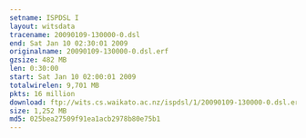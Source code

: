 ```yaml
---
setname: ISPDSL I
layout: witsdata
tracename: 20090109-130000-0.dsl
end: Sat Jan 10 02:30:01 2009
originalname: 20090109-130000-0.dsl.erf
gzsize: 482 MB
len: 0:30:00
start: Sat Jan 10 02:00:01 2009
totalwirelen: 9,701 MB
pkts: 16 million
download: ftp://wits.cs.waikato.ac.nz/ispdsl/1/20090109-130000-0.dsl.erf.gz
size: 1,252 MB
md5: 025bea27509f91ea1acb2978b80e75b1
---
```


